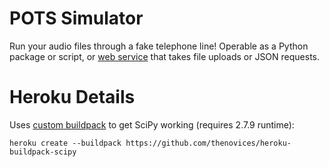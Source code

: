 # POTS Simulator

Run your audio files through a fake telephone line! Operable as a Python
package or script, or [web service][webservice] that takes file uploads or JSON
requests.

# Heroku Details

Uses [custom buildpack][scipypack] to get SciPy working (requires 2.7.9 runtime):

    heroku create --buildpack https://github.com/thenovices/heroku-buildpack-scipy


[scipypack]: https://github.com/thenovices/heroku-buildpack-scipy
[webservice]: https://alpine-cupcake-2461.herokuapp.com/pots
